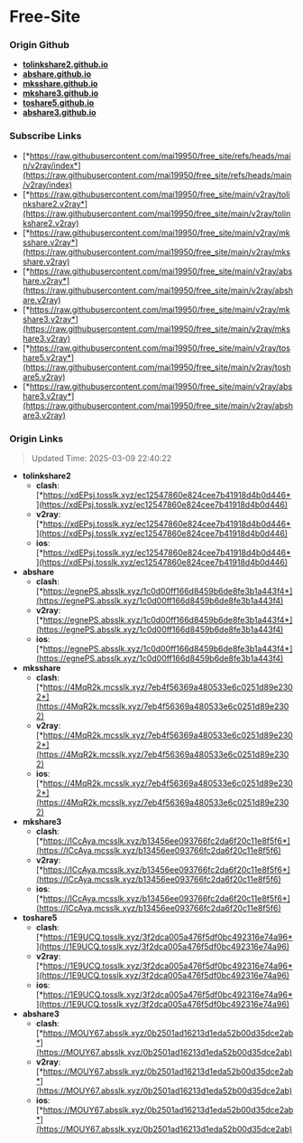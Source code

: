 # Free-Site

### Origin Github

- [**tolinkshare2.github.io**](https://github.com/tolinkshare2/tolinkshare2.github.io)
- [**abshare.github.io**](https://github.com/abshare/abshare.github.io)
- [**mksshare.github.io**](https://github.com/mksshare/mksshare.github.io)
- [**mkshare3.github.io**](https://github.com/mkshare3/mkshare3.github.io)
- [**toshare5.github.io**](https://github.com/toshare5/toshare5.github.io)
- [**abshare3.github.io**](https://github.com/abshare3/abshare3.github.io)

### Subscribe Links

- [*https://raw.githubusercontent.com/mai19950/free_site/refs/heads/main/v2ray/index*](https://raw.githubusercontent.com/mai19950/free_site/refs/heads/main/v2ray/index)
- [*https://raw.githubusercontent.com/mai19950/free_site/main/v2ray/tolinkshare2.v2ray*](https://raw.githubusercontent.com/mai19950/free_site/main/v2ray/tolinkshare2.v2ray)
- [*https://raw.githubusercontent.com/mai19950/free_site/main/v2ray/mksshare.v2ray*](https://raw.githubusercontent.com/mai19950/free_site/main/v2ray/mksshare.v2ray)
- [*https://raw.githubusercontent.com/mai19950/free_site/main/v2ray/abshare.v2ray*](https://raw.githubusercontent.com/mai19950/free_site/main/v2ray/abshare.v2ray)
- [*https://raw.githubusercontent.com/mai19950/free_site/main/v2ray/mkshare3.v2ray*](https://raw.githubusercontent.com/mai19950/free_site/main/v2ray/mkshare3.v2ray)
- [*https://raw.githubusercontent.com/mai19950/free_site/main/v2ray/toshare5.v2ray*](https://raw.githubusercontent.com/mai19950/free_site/main/v2ray/toshare5.v2ray)
- [*https://raw.githubusercontent.com/mai19950/free_site/main/v2ray/abshare3.v2ray*](https://raw.githubusercontent.com/mai19950/free_site/main/v2ray/abshare3.v2ray)

### Origin Links

> Updated Time: 2025-03-09 22:40:22

- **tolinkshare2**
  - **clash**: [*https://xdEPsj.tosslk.xyz/ec12547860e824cee7b41918d4b0d446*](https://xdEPsj.tosslk.xyz/ec12547860e824cee7b41918d4b0d446)
  - **v2ray**: [*https://xdEPsj.tosslk.xyz/ec12547860e824cee7b41918d4b0d446*](https://xdEPsj.tosslk.xyz/ec12547860e824cee7b41918d4b0d446)
  - **ios**: [*https://xdEPsj.tosslk.xyz/ec12547860e824cee7b41918d4b0d446*](https://xdEPsj.tosslk.xyz/ec12547860e824cee7b41918d4b0d446)
- **abshare**
  - **clash**: [*https://egnePS.absslk.xyz/1c0d00ff166d8459b6de8fe3b1a443f4*](https://egnePS.absslk.xyz/1c0d00ff166d8459b6de8fe3b1a443f4)
  - **v2ray**: [*https://egnePS.absslk.xyz/1c0d00ff166d8459b6de8fe3b1a443f4*](https://egnePS.absslk.xyz/1c0d00ff166d8459b6de8fe3b1a443f4)
  - **ios**: [*https://egnePS.absslk.xyz/1c0d00ff166d8459b6de8fe3b1a443f4*](https://egnePS.absslk.xyz/1c0d00ff166d8459b6de8fe3b1a443f4)
- **mksshare**
  - **clash**: [*https://4MqR2k.mcsslk.xyz/7eb4f56369a480533e6c0251d89e2302*](https://4MqR2k.mcsslk.xyz/7eb4f56369a480533e6c0251d89e2302)
  - **v2ray**: [*https://4MqR2k.mcsslk.xyz/7eb4f56369a480533e6c0251d89e2302*](https://4MqR2k.mcsslk.xyz/7eb4f56369a480533e6c0251d89e2302)
  - **ios**: [*https://4MqR2k.mcsslk.xyz/7eb4f56369a480533e6c0251d89e2302*](https://4MqR2k.mcsslk.xyz/7eb4f56369a480533e6c0251d89e2302)
- **mkshare3**
  - **clash**: [*https://ICcAya.mcsslk.xyz/b13456ee093766fc2da6f20c11e8f5f6*](https://ICcAya.mcsslk.xyz/b13456ee093766fc2da6f20c11e8f5f6)
  - **v2ray**: [*https://ICcAya.mcsslk.xyz/b13456ee093766fc2da6f20c11e8f5f6*](https://ICcAya.mcsslk.xyz/b13456ee093766fc2da6f20c11e8f5f6)
  - **ios**: [*https://ICcAya.mcsslk.xyz/b13456ee093766fc2da6f20c11e8f5f6*](https://ICcAya.mcsslk.xyz/b13456ee093766fc2da6f20c11e8f5f6)
- **toshare5**
  - **clash**: [*https://1E9UCQ.tosslk.xyz/3f2dca005a476f5df0bc492316e74a96*](https://1E9UCQ.tosslk.xyz/3f2dca005a476f5df0bc492316e74a96)
  - **v2ray**: [*https://1E9UCQ.tosslk.xyz/3f2dca005a476f5df0bc492316e74a96*](https://1E9UCQ.tosslk.xyz/3f2dca005a476f5df0bc492316e74a96)
  - **ios**: [*https://1E9UCQ.tosslk.xyz/3f2dca005a476f5df0bc492316e74a96*](https://1E9UCQ.tosslk.xyz/3f2dca005a476f5df0bc492316e74a96)
- **abshare3**
  - **clash**: [*https://MOUY67.absslk.xyz/0b2501ad16213d1eda52b00d35dce2ab*](https://MOUY67.absslk.xyz/0b2501ad16213d1eda52b00d35dce2ab)
  - **v2ray**: [*https://MOUY67.absslk.xyz/0b2501ad16213d1eda52b00d35dce2ab*](https://MOUY67.absslk.xyz/0b2501ad16213d1eda52b00d35dce2ab)
  - **ios**: [*https://MOUY67.absslk.xyz/0b2501ad16213d1eda52b00d35dce2ab*](https://MOUY67.absslk.xyz/0b2501ad16213d1eda52b00d35dce2ab)

